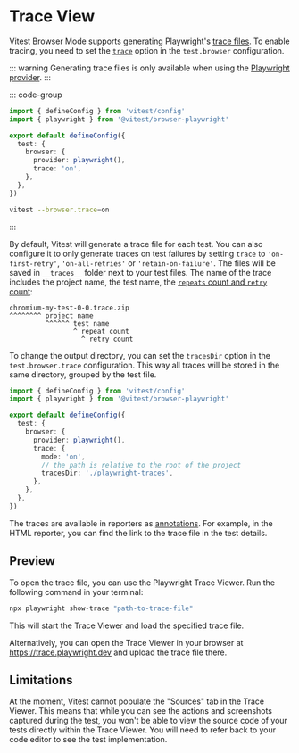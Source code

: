 # Trace View

Vitest Browser Mode supports generating Playwright's [trace files](https://playwright.dev/docs/trace-viewer#viewing-remote-traces). To enable tracing, you need to set the [`trace`](/guide/browser/config#browser-trace) option in the `test.browser` configuration.

::: warning
Generating trace files is only available when using the [Playwright provider](/guide/browser/playwright).
:::

::: code-group
```ts [vitest.config.js]
import { defineConfig } from 'vitest/config'
import { playwright } from '@vitest/browser-playwright'

export default defineConfig({
  test: {
    browser: {
      provider: playwright(),
      trace: 'on',
    },
  },
})
```
```bash [CLI]
vitest --browser.trace=on
```
:::

By default, Vitest will generate a trace file for each test. You can also configure it to only generate traces on test failures by setting `trace` to `'on-first-retry'`, `'on-all-retries'` or `'retain-on-failure'`. The files will be saved in `__traces__` folder next to your test files. The name of the trace includes the project name, the test name, the [`repeats` count and `retry` count](/api/#test-api-reference):

```
chromium-my-test-0-0.trace.zip
^^^^^^^^ project name
         ^^^^^^ test name
                ^ repeat count
                  ^ retry count
```

To change the output directory, you can set the `tracesDir` option in the `test.browser.trace` configuration. This way all traces will be stored in the same directory, grouped by the test file.

```ts [vitest.config.js]
import { defineConfig } from 'vitest/config'
import { playwright } from '@vitest/browser-playwright'

export default defineConfig({
  test: {
    browser: {
      provider: playwright(),
      trace: {
        mode: 'on',
        // the path is relative to the root of the project
        tracesDir: './playwright-traces',
      },
    },
  },
})
```

The traces are available in reporters as [annotations](/guide/test-annotations). For example, in the HTML reporter, you can find the link to the trace file in the test details.

## Preview

To open the trace file, you can use the Playwright Trace Viewer. Run the following command in your terminal:

```bash
npx playwright show-trace "path-to-trace-file"
```

This will start the Trace Viewer and load the specified trace file.

Alternatively, you can open the Trace Viewer in your browser at https://trace.playwright.dev and upload the trace file there.

## Limitations

At the moment, Vitest cannot populate the "Sources" tab in the Trace Viewer. This means that while you can see the actions and screenshots captured during the test, you won't be able to view the source code of your tests directly within the Trace Viewer. You will need to refer back to your code editor to see the test implementation.
